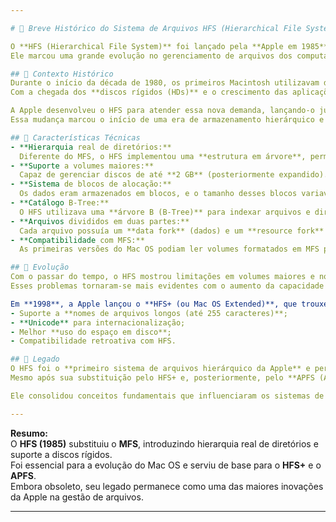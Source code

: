 ```yaml
---

# 🍎 Breve Histórico do Sistema de Arquivos HFS (Hierarchical File System)

O **HFS (Hierarchical File System)** foi lançado pela **Apple em 1985**, substituindo o antigo **MFS (Macintosh File System)**.  
Ele marcou uma grande evolução no gerenciamento de arquivos dos computadores **Macintosh**, introduzindo **verdadeira hierarquia de diretórios** e suporte aprimorado a **discos rígidos**.

## 🔹 Contexto Histórico
Durante o início da década de 1980, os primeiros Macintosh utilizavam disquetes de 400 KB com o sistema MFS.  
Com a chegada dos **discos rígidos (HDs)** e o crescimento das aplicações, tornou-se necessário um sistema de arquivos mais **robusto e escalável**.

A Apple desenvolveu o HFS para atender essa nova demanda, lançando-o junto com o **Hard Disk 20** — o primeiro HD oficial do Macintosh.  
Essa mudança marcou o início de uma era de armazenamento hierárquico e organizado, essencial para os sistemas gráficos do Mac OS clássico.

## 🔹 Características Técnicas
- **Hierarquia real de diretórios:**  
  Diferente do MFS, o HFS implementou uma **estrutura em árvore**, permitindo a criação de pastas dentro de pastas.
- **Suporte a volumes maiores:**  
  Capaz de gerenciar discos de até **2 GB** (posteriormente expandido).
- **Sistema de blocos de alocação:**  
  Os dados eram armazenados em blocos, e o tamanho desses blocos variava conforme o tamanho do volume.
- **Catálogo B-Tree:**  
  O HFS utilizava uma **árvore B (B-Tree)** para indexar arquivos e diretórios, acelerando buscas e acesso.
- **Arquivos divididos em duas partes:**  
  Cada arquivo possuía um **data fork** (dados) e um **resource fork** (recursos, como ícones e metadados).
- **Compatibilidade com MFS:**  
  As primeiras versões do Mac OS podiam ler volumes formatados em MFS para facilitar a transição.

## 🔹 Evolução
Com o passar do tempo, o HFS mostrou limitações em volumes maiores e no gerenciamento de fragmentação.  
Esses problemas tornaram-se mais evidentes com o aumento da capacidade de armazenamento e o uso de sistemas multitarefa.

Em **1998**, a Apple lançou o **HFS+ (ou Mac OS Extended)**, que trouxe melhorias significativas:
- Suporte a **nomes de arquivos longos (até 255 caracteres)**;  
- **Unicode** para internacionalização;  
- Melhor **uso do espaço em disco**;  
- Compatibilidade retroativa com HFS.

## 🔹 Legado
O HFS foi o **primeiro sistema de arquivos hierárquico da Apple** e permaneceu como base do Mac OS por mais de uma década.  
Mesmo após sua substituição pelo HFS+ e, posteriormente, pelo **APFS (Apple File System)** em 2017, o HFS ainda é lembrado como um **marco de transição tecnológica**.

Ele consolidou conceitos fundamentais que influenciaram os sistemas de arquivos modernos — como hierarquia de diretórios, indexação eficiente e metadados ricos.

---
```


**Resumo:**  
O **HFS (1985)** substituiu o **MFS**, introduzindo hierarquia real de diretórios e suporte a discos rígidos.  
Foi essencial para a evolução do Mac OS e serviu de base para o **HFS+** e o **APFS**.  
Embora obsoleto, seu legado permanece como uma das maiores inovações da Apple na gestão de arquivos.

---

